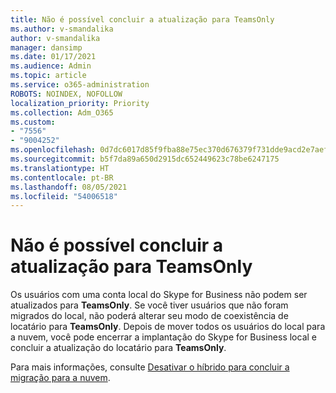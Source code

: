 ```yaml
---
title: Não é possível concluir a atualização para TeamsOnly
ms.author: v-smandalika
author: v-smandalika
manager: dansimp
ms.date: 01/17/2021
ms.audience: Admin
ms.topic: article
ms.service: o365-administration
ROBOTS: NOINDEX, NOFOLLOW
localization_priority: Priority
ms.collection: Adm_O365
ms.custom:
- "7556"
- "9004252"
ms.openlocfilehash: 0d7dc6017d85f9fba88e75ec370d676379f731dde9acd2e7aef8090d99c8f0f9
ms.sourcegitcommit: b5f7da89a650d2915dc652449623c78be6247175
ms.translationtype: HT
ms.contentlocale: pt-BR
ms.lasthandoff: 08/05/2021
ms.locfileid: "54006518"
---
```

# <a name="cannot-complete-upgrade-to-teamsonly"></a>Não é possível concluir a atualização para TeamsOnly

Os usuários com uma conta local do Skype for Business não podem ser atualizados para **TeamsOnly**. Se você tiver usuários que não foram migrados do local, não poderá alterar seu modo de coexistência de locatário para **TeamsOnly**. Depois de mover todos os usuários do local para a nuvem, você pode encerrar a implantação do Skype for Business local e concluir a atualização do locatário para **TeamsOnly**. 

Para mais informações, consulte [Desativar o híbrido para concluir a migração para a nuvem](https://docs.microsoft.com/skypeforbusiness/hybrid/cloud-consolidation-disabling-hybrid). 